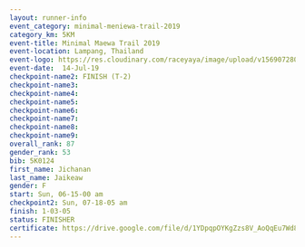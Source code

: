 ```yaml
---
layout: runner-info 
event_category: minimal-meniewa-trail-2019 
category_km: 5KM 
event-title: Minimal Maewa Trail 2019 
event-location: Lampang, Thailand 
event-logo: https://res.cloudinary.com/raceyaya/image/upload/v1569072805/logo/minimal-trail_ktnvsp.jpg 
event-date:  14-Jul-19 
checkpoint-name2: FINISH (T-2) 
checkpoint-name3: 
checkpoint-name4: 
checkpoint-name5: 
checkpoint-name6: 
checkpoint-name7: 
checkpoint-name8: 
checkpoint-name9: 
overall_rank: 87
gender_rank: 53
bib: 5K0124
first_name: Jichanan
last_name: Jaikeaw
gender: F
start: Sun, 06-15-00 am
checkpoint2: Sun, 07-18-05 am
finish: 1-03-05
status: FINISHER
certificate: https://drive.google.com/file/d/1YDpqpOYKgZzs8V_AoQqEu7Wd8wokcrRm/view?usp=sharing
---
```


